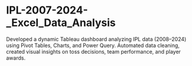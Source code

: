 # IPL-2007-2024-_Excel_Data_Analysis
Developed a dynamic Tableau dashboard analyzing IPL data (2008–2024) using Pivot Tables, Charts, and Power Query. Automated data cleaning, created visual insights on toss decisions, team performance, and player awards.
